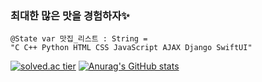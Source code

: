 ### 최대한 많은 맛을 경험하자✨
```
@State var 맛집_리스트 : String =
"C C++ Python HTML CSS JavaScript AJAX Django SwiftUI"
```
[![solved.ac tier](http://mazassumnida.wtf/api/generate_badge?boj=senitf)](https://solved.ac/senitf)
[![Anurag's GitHub stats](https://github-readme-stats.vercel.app/api?username=Senitf)](https://github.com/anuraghazra/github-readme-stats)

